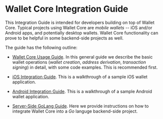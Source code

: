 # Wallet Core Integration Guide

This Integration Guide is intended for developers building on top of Wallet Core. Typical projects using Wallet Core are _mobile wallets_ -- iOS and/or Android apps, and potentially desktop wallets.
Wallet Core functionality can prove to be helpful in some backend-side projects as well.

The guide has the following outline:

- [Wallet Core Usage Guide](wallet-core-usage.md).
  In this general guide we describe the basic wallet operations (_wallet creation_, _address derivation_, _transaction signing_) in detail, with some code examples. This is recommended first.

- [iOS Integration Guide](ios-guide.md).
  This is a walkthrough of a sample iOS wallet application.

- [Android Integration Guide](android-guide.md).
  This is a walkthrough of a sample Android wallet application.

- [Server-Side GoLang Guide](server-side.md).
  Here we provide instructions on how to integrate Wallet Core into a _Go_ languge backend-side project.
